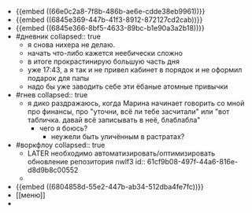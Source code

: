 - {{embed ((66e0c2a8-7f8b-486b-ae6e-cdde38eb9961))}}
- {{embed ((6845e369-447b-41f3-8912-872127cd2cab))}}
- {{embed ((6845e366-8bf5-4633-89bc-b1e90a3a2b18))}}
- #дневник
  collapsed:: true
	- я снова нихера не делаю.
	- начать что-либо кажется неебически сложно
	- в итоге прокрастинирую большую часть дня
	- уже 17:43, а я так и не привел кабинет в порядок и не оформил подарок для папы
	- надо бы уже заводить себе эти ёбаные атомные привычки
- #гнев
  collapsed:: true
	- я дико раздражаюсь, когда Марина начинает говорить со мной про финансы, про "уточни, всё ли тебе засчитали" или "вот табличка. давай всё записывать в неё, блаблабла"
		- чего я боюсь?
			- неужели быть уличённым в растратах?
- #воркфлоу
  collapsed:: true
	- LATER необходимо автоматизировать/оптимизировать обновление репозитория nwlf3
	  id:: 61cf9b08-497f-44a6-816e-d8d9b8c00552
	-
- {{embed ((6804858d-55e2-447b-ab34-512dba4fe7fc))}}
- [[меню]]
-